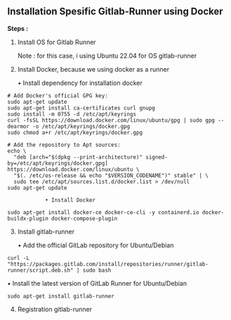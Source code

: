 ## Installation Spesific Gitlab-Runner using Docker

**Steps :**

1. Install OS for Gitlab Runner

    Note : for this case, i using Ubuntu 22.04 for OS gitlab-runner

2. Install Docker, because we using docker as a runner
   
   • Install dependency for installation docker
```
# Add Docker's official GPG key:
sudo apt-get update
sudo apt-get install ca-certificates curl gnupg
sudo install -m 0755 -d /etc/apt/keyrings
curl -fsSL https://download.docker.com/linux/ubuntu/gpg | sudo gpg --dearmor -o /etc/apt/keyrings/docker.gpg
sudo chmod a+r /etc/apt/keyrings/docker.gpg
```

```
# Add the repository to Apt sources:
echo \
  "deb [arch="$(dpkg --print-architecture)" signed-by=/etc/apt/keyrings/docker.gpg] https://download.docker.com/linux/ubuntu \
  "$(. /etc/os-release && echo "$VERSION_CODENAME")" stable" | \
  sudo tee /etc/apt/sources.list.d/docker.list > /dev/null
sudo apt-get update
```
                • Install Docker

```
sudo apt-get install docker-ce docker-ce-cli -y containerd.io docker-buildx-plugin docker-compose-plugin
```

3. Install gitlab-runner

   • Add the official GitLab repository for Ubuntu/Debian
   
```
curl -L "https://packages.gitlab.com/install/repositories/runner/gitlab-runner/script.deb.sh" | sudo bash
```

   • Install the latest version of GitLab Runner for Ubuntu/Debian
   
```
sudo apt-get install gitlab-runner
```

4. Registration gitlab-runner


